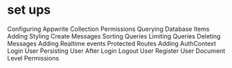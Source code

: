 # set ups


 Configuring Appwrite
 Collection Permissions
Querying Database Items
 Adding Styling
 Create Messages
 Sorting Queries
 Limiting Queries
 Deleting Messages
 Adding Realtime events
 Protected Routes
 Adding AuthContext
Login User
 Persisting User After Login
 Logout User
 Register User
Document Level Permissions
